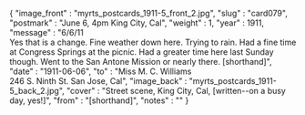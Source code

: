 {
  "image_front" : "myrts_postcards_1911-5_front_2.jpg",
  "slug" : "card079",
  "postmark" : "June 6, 4pm King City, Cal",
  "weight" : 1,
  "year" : 1911,
  "message" : "6/6/11<br>Yes that is a change. Fine weather down here. Trying to rain. Had a fine time at Congress Springs at the picnic. Had a greater time here last Sunday though. Went to the San Antone Mission or nearly there. [shorthand]",
  "date" : "1911-06-06",
  "to" : "Miss M. C. Williams<br> 246 S. Ninth St. San Jose, Cal",
  "image_back" : "myrts_postcards_1911-5_back_2.jpg",
  "cover" : "Street scene, King City, Cal, [written--on a busy day, yes!]",
  "from" : "[shorthand]",
  "notes" : ""
}
